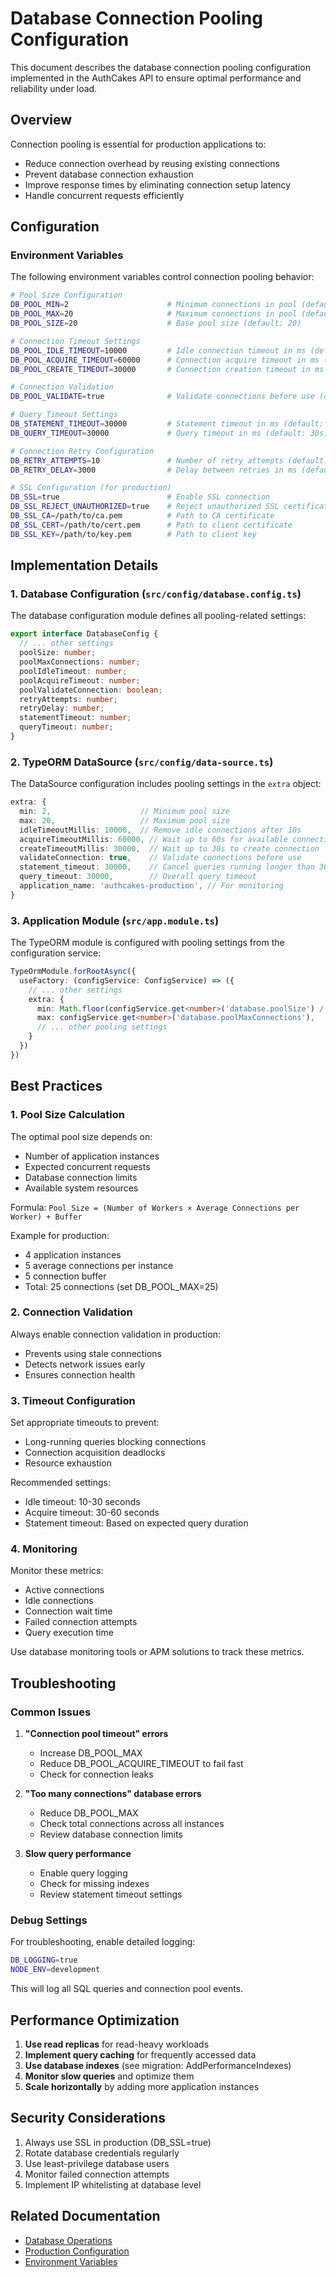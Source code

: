 # Database Connection Pooling Configuration

This document describes the database connection pooling configuration implemented in the AuthCakes API to ensure optimal performance and reliability under load.

## Overview

Connection pooling is essential for production applications to:
- Reduce connection overhead by reusing existing connections
- Prevent database connection exhaustion
- Improve response times by eliminating connection setup latency
- Handle concurrent requests efficiently

## Configuration

### Environment Variables

The following environment variables control connection pooling behavior:

```bash
# Pool Size Configuration
DB_POOL_MIN=2                      # Minimum connections in pool (default: 2)
DB_POOL_MAX=20                     # Maximum connections in pool (default: 20)
DB_POOL_SIZE=20                    # Base pool size (default: 20)

# Connection Timeout Settings
DB_POOL_IDLE_TIMEOUT=10000         # Idle connection timeout in ms (default: 10s)
DB_POOL_ACQUIRE_TIMEOUT=60000      # Connection acquire timeout in ms (default: 60s)
DB_POOL_CREATE_TIMEOUT=30000       # Connection creation timeout in ms (default: 30s)

# Connection Validation
DB_POOL_VALIDATE=true              # Validate connections before use (default: true)

# Query Timeout Settings
DB_STATEMENT_TIMEOUT=30000         # Statement timeout in ms (default: 30s)
DB_QUERY_TIMEOUT=30000             # Query timeout in ms (default: 30s)

# Connection Retry Configuration
DB_RETRY_ATTEMPTS=10               # Number of retry attempts (default: 10)
DB_RETRY_DELAY=3000                # Delay between retries in ms (default: 3s)

# SSL Configuration (for production)
DB_SSL=true                        # Enable SSL connection
DB_SSL_REJECT_UNAUTHORIZED=true    # Reject unauthorized SSL certificates
DB_SSL_CA=/path/to/ca.pem          # Path to CA certificate
DB_SSL_CERT=/path/to/cert.pem      # Path to client certificate
DB_SSL_KEY=/path/to/key.pem        # Path to client key
```

## Implementation Details

### 1. Database Configuration (`src/config/database.config.ts`)

The database configuration module defines all pooling-related settings:

```typescript
export interface DatabaseConfig {
  // ... other settings
  poolSize: number;
  poolMaxConnections: number;
  poolIdleTimeout: number;
  poolAcquireTimeout: number;
  poolValidateConnection: boolean;
  retryAttempts: number;
  retryDelay: number;
  statementTimeout: number;
  queryTimeout: number;
}
```

### 2. TypeORM DataSource (`src/config/data-source.ts`)

The DataSource configuration includes pooling settings in the `extra` object:

```typescript
extra: {
  min: 2,                    // Minimum pool size
  max: 20,                   // Maximum pool size
  idleTimeoutMillis: 10000,  // Remove idle connections after 10s
  acquireTimeoutMillis: 60000, // Wait up to 60s for available connection
  createTimeoutMillis: 30000,  // Wait up to 30s to create connection
  validateConnection: true,    // Validate connections before use
  statement_timeout: 30000,    // Cancel queries running longer than 30s
  query_timeout: 30000,        // Overall query timeout
  application_name: 'authcakes-production', // For monitoring
}
```

### 3. Application Module (`src/app.module.ts`)

The TypeORM module is configured with pooling settings from the configuration service:

```typescript
TypeOrmModule.forRootAsync({
  useFactory: (configService: ConfigService) => ({
    // ... other settings
    extra: {
      min: Math.floor(configService.get<number>('database.poolSize') / 4),
      max: configService.get<number>('database.poolMaxConnections'),
      // ... other pooling settings
    }
  })
})
```

## Best Practices

### 1. Pool Size Calculation

The optimal pool size depends on:
- Number of application instances
- Expected concurrent requests
- Database connection limits
- Available system resources

Formula: `Pool Size = (Number of Workers × Average Connections per Worker) + Buffer`

Example for production:
- 4 application instances
- 5 average connections per instance
- 5 connection buffer
- Total: 25 connections (set DB_POOL_MAX=25)

### 2. Connection Validation

Always enable connection validation in production:
- Prevents using stale connections
- Detects network issues early
- Ensures connection health

### 3. Timeout Configuration

Set appropriate timeouts to prevent:
- Long-running queries blocking connections
- Connection acquisition deadlocks
- Resource exhaustion

Recommended settings:
- Idle timeout: 10-30 seconds
- Acquire timeout: 30-60 seconds
- Statement timeout: Based on expected query duration

### 4. Monitoring

Monitor these metrics:
- Active connections
- Idle connections
- Connection wait time
- Failed connection attempts
- Query execution time

Use database monitoring tools or APM solutions to track these metrics.

## Troubleshooting

### Common Issues

1. **"Connection pool timeout" errors**
   - Increase DB_POOL_MAX
   - Reduce DB_POOL_ACQUIRE_TIMEOUT to fail fast
   - Check for connection leaks

2. **"Too many connections" database errors**
   - Reduce DB_POOL_MAX
   - Check total connections across all instances
   - Review database connection limits

3. **Slow query performance**
   - Enable query logging
   - Check for missing indexes
   - Review statement timeout settings

### Debug Settings

For troubleshooting, enable detailed logging:

```bash
DB_LOGGING=true
NODE_ENV=development
```

This will log all SQL queries and connection pool events.

## Performance Optimization

1. **Use read replicas** for read-heavy workloads
2. **Implement query caching** for frequently accessed data
3. **Use database indexes** (see migration: AddPerformanceIndexes)
4. **Monitor slow queries** and optimize them
5. **Scale horizontally** by adding more application instances

## Security Considerations

1. Always use SSL in production (DB_SSL=true)
2. Rotate database credentials regularly
3. Use least-privilege database users
4. Monitor failed connection attempts
5. Implement IP whitelisting at database level

## Related Documentation

- [Database Operations](./DATABASE-OPERATIONS.md)
- [Production Configuration](./src/config/production.config.ts)
- [Environment Variables](./EnvironmentFile.md)